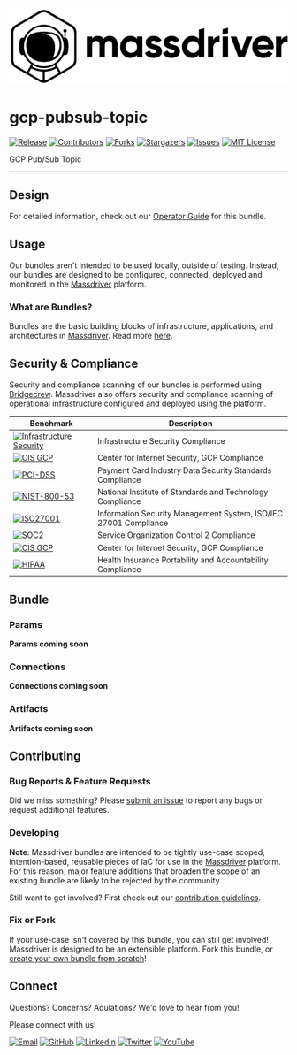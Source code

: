 




[![Massdriver][logo]][website]

# gcp-pubsub-topic

[![Release][release_shield]][release_url]
[![Contributors][contributors_shield]][contributors_url]
[![Forks][forks_shield]][forks_url]
[![Stargazers][stars_shield]][stars_url]
[![Issues][issues_shield]][issues_url]
[![MIT License][license_shield]][license_url]

<!--
##### STILL NEED TO GET SLACK WORKING ###
[!["Slack Community"](%s)][slack]
-->


GCP Pub/Sub Topic


---

## Design

For detailed information, check out our [Operator Guide](operator.mdx) for this bundle.

## Usage

Our bundles aren't intended to be used locally, outside of testing. Instead, our bundles are designed to be configured, connected, deployed and monitored in the [Massdriver][website] platform.

### What are Bundles?

Bundles are the basic building blocks of infrastructure, applications, and architectures in [Massdriver][website]. Read more [here](https://docs.massdriver.cloud/concepts/bundles).

## Security & Compliance

<!-- COMPLIANCE:START -->

Security and compliance scanning of our bundles is performed using [Bridgecrew](https://www.bridgecrew.cloud/). Massdriver also offers security and compliance scanning of operational infrastructure configured and deployed using the platform.

| Benchmark | Description |
|--------|---------------|
| [![Infrastructure Security](https://www.bridgecrew.cloud/badges/github/massdriver-cloud/gcp-pubsub-topic/general)](https://www.bridgecrew.cloud/link/badge?vcs=github&fullRepo=massdriver-cloud%2Fgcp-pubsub-topic&benchmark=INFRASTRUCTURE+SECURITY) | Infrastructure Security Compliance |
| [![CIS GCP](https://www.bridgecrew.cloud/badges/github/massdriver-cloud/gcp-pubsub-topic/cis_gcp)](https://www.bridgecrew.cloud/link/badge?vcs=github&fullRepo=massdriver-cloud%2Fgcp-pubsub-topic&benchmark=CIS+GCP+V1.1) | Center for Internet Security, GCP Compliance |
| [![PCI-DSS](https://www.bridgecrew.cloud/badges/github/massdriver-cloud/gcp-pubsub-topic/pci)](https://www.bridgecrew.cloud/link/badge?vcs=github&fullRepo=massdriver-cloud%2Fgcp-pubsub-topic&benchmark=PCI-DSS+V3.2) | Payment Card Industry Data Security Standards Compliance |
| [![NIST-800-53](https://www.bridgecrew.cloud/badges/github/massdriver-cloud/gcp-pubsub-topic/nist)](https://www.bridgecrew.cloud/link/badge?vcs=github&fullRepo=massdriver-cloud%2Fgcp-pubsub-topic&benchmark=NIST-800-53) | National Institute of Standards and Technology Compliance |
| [![ISO27001](https://www.bridgecrew.cloud/badges/github/massdriver-cloud/gcp-pubsub-topic/iso)](https://www.bridgecrew.cloud/link/badge?vcs=github&fullRepo=massdriver-cloud%2Fgcp-pubsub-topic&benchmark=ISO27001) | Information Security Management System, ISO/IEC 27001 Compliance |
| [![SOC2](https://www.bridgecrew.cloud/badges/github/massdriver-cloud/gcp-pubsub-topic/soc2)](https://www.bridgecrew.cloud/link/badge?vcs=github&fullRepo=massdriver-cloud%2Fgcp-pubsub-topic&benchmark=SOC2)| Service Organization Control 2 Compliance |
| [![CIS GCP](https://www.bridgecrew.cloud/badges/github/massdriver-cloud/gcp-pubsub-topic/cis_gcp)](https://www.bridgecrew.cloud/link/badge?vcs=github&fullRepo=massdriver-cloud%2Fgcp-pubsub-topic&benchmark=CIS+GCP+V1.1) | Center for Internet Security, GCP Compliance |
| [![HIPAA](https://www.bridgecrew.cloud/badges/github/massdriver-cloud/gcp-pubsub-topic/hipaa)](https://www.bridgecrew.cloud/link/badge?vcs=github&fullRepo=massdriver-cloud%2Fgcp-pubsub-topic&benchmark=HIPAA) | Health Insurance Portability and Accountability Compliance |

<!-- COMPLIANCE:END -->

<!-- BEGINNING OF PRE-COMMIT-TERRAFORM DOCS HOOK -->
<!-- END OF PRE-COMMIT-TERRAFORM DOCS HOOK -->

## Bundle

### Params

<!-- PARAMS:START -->

**Params coming soon**

<!-- PARAMS:END -->

### Connections

<!-- CONNECTIONS:START -->

**Connections coming soon**

<!-- CONNECTIONS:END -->

### Artifacts

<!-- ARTIFACTS:START -->

**Artifacts coming soon**

<!-- ARTIFACTS:END -->

<!-- CONTRIBUTING:START -->

## Contributing

### Bug Reports & Feature Requests

Did we miss something? Please [submit an issue](https://github.com/massdriver-cloud/gcp-pubsub-topic/issues) to report any bugs or request additional features.

### Developing

**Note**: Massdriver bundles are intended to be tightly use-case scoped, intention-based, reusable pieces of IaC for use in the [Massdriver][website] platform. For this reason, major feature additions that broaden the scope of an existing bundle are likely to be rejected by the community.

Still want to get involved? First check out our [contribution guidelines](https://docs.massdriver.cloud/bundles/contributing).

### Fix or Fork

If your use-case isn't covered by this bundle, you can still get involved! Massdriver is designed to be an extensible platform. Fork this bundle, or [create your own bundle from scratch](https://docs.massdriver.cloud/bundles/development)!

<!-- CONTRIBUTING:END -->

## Connect

<!-- CONNECT:START -->

Questions? Concerns? Adulations? We'd love to hear from you!

Please connect with us!

[![Email][email_shield]][email_url]
[![GitHub][github_shield]][github_url]
[![LinkedIn][linkedin_shield]][linkedin_url]
[![Twitter][twitter_shield]][twitter_url]
[![YouTube][youtube_shield]][youtube_url]

<!-- markdownlint-disable -->

[logo]: https://raw.githubusercontent.com/massdriver-cloud/docs/main/static/img/logo-with-logotype-horizontal-400x110.svg
[docs]: https://docs.massdriver.cloud/?utm_source=github&utm_medium=readme&utm_campaign=gcp-pubsub-topic&utm_content=docs
[website]: https://www.massdriver.cloud/?utm_source=github&utm_medium=readme&utm_campaign=gcp-pubsub-topic&utm_content=website
[github]: https://github.com/massdriver-cloud?utm_source=github&utm_medium=readme&utm_campaign=gcp-pubsub-topic&utm_content=github
[slack]: https://massdriverworkspace.slack.com/?utm_source=github&utm_medium=readme&utm_campaign=gcp-pubsub-topic&utm_content=slack
[linkedin]: https://www.linkedin.com/company/massdriver/?utm_source=github&utm_medium=readme&utm_campaign=gcp-pubsub-topic&utm_content=linkedin



[contributors_shield]: https://img.shields.io/github/contributors/massdriver-cloud/gcp-pubsub-topic.svg?style=for-the-badge
[contributors_url]: https://github.com/massdriver-cloud/gcp-pubsub-topic/graphs/contributors
[forks_shield]: https://img.shields.io/github/forks/massdriver-cloud/gcp-pubsub-topic.svg?style=for-the-badge
[forks_url]: https://github.com/massdriver-cloud/gcp-pubsub-topic/network/members
[stars_shield]: https://img.shields.io/github/stars/massdriver-cloud/gcp-pubsub-topic.svg?style=for-the-badge
[stars_url]: https://github.com/massdriver-cloud/gcp-pubsub-topic/stargazers
[issues_shield]: https://img.shields.io/github/issues/massdriver-cloud/gcp-pubsub-topic.svg?style=for-the-badge
[issues_url]: https://github.com/massdriver-cloud/gcp-pubsub-topic/issues
[release_url]: https://github.com/massdriver-cloud/gcp-pubsub-topic/releases/latest
[release_shield]: https://img.shields.io/github/release/massdriver-cloud/gcp-pubsub-topic.svg?style=for-the-badge
[license_shield]: https://img.shields.io/github/license/massdriver-cloud/gcp-pubsub-topic.svg?style=for-the-badge
[license_url]: https://github.com/massdriver-cloud/gcp-pubsub-topic/blob/main/LICENSE


[email_url]: mailto:support@massdriver.cloud
[email_shield]: https://img.shields.io/badge/email-Massdriver-black.svg?style=for-the-badge&logo=mail.ru&color=000000
[github_url]: mailto:support@massdriver.cloud
[github_shield]: https://img.shields.io/badge/follow-Github-black.svg?style=for-the-badge&logo=github&color=181717
[linkedin_url]: https://linkedin.com/in/massdriver-cloud
[linkedin_shield]: https://img.shields.io/badge/follow-LinkedIn-black.svg?style=for-the-badge&logo=linkedin&color=0A66C2
[twitter_url]: https://twitter.com/massdriver?utm_source=github&utm_medium=readme&utm_campaign=gcp-pubsub-topic&utm_content=twitter
[twitter_shield]: https://img.shields.io/badge/follow-Twitter-black.svg?style=for-the-badge&logo=twitter&color=1DA1F2
[discourse_url]: https://community.massdriver.cloud?utm_source=github&utm_medium=readme&utm_campaign=gcp-pubsub-topic&utm_content=discourse
[discourse_shield]: https://img.shields.io/badge/join-Discourse-black.svg?style=for-the-badge&logo=discourse&color=000000
[youtube_url]: https://www.youtube.com/channel/UCfj8P7MJcdlem2DJpvymtaQ
[youtube_shield]: https://img.shields.io/badge/subscribe-Youtube-black.svg?style=for-the-badge&logo=youtube&color=FF0000
[reddit_url]: https://www.reddit.com/r/massdriver
[reddit_shield]: https://img.shields.io/badge/subscribe-Reddit-black.svg?style=for-the-badge&logo=reddit&color=FF4500

<!-- markdownlint-restore -->

<!-- CONNECT:END -->
